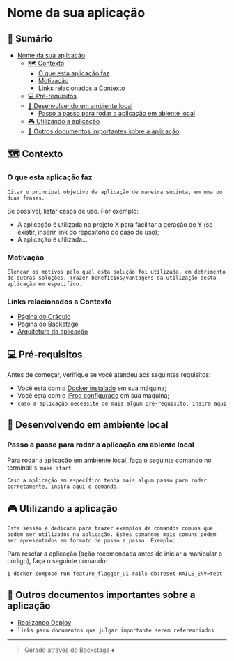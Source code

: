 # Nome da sua aplicação

## 📑 Sumário
- [Nome da sua aplicação](#nome-da-sua-aplica--o)
  * [🗺 Contexto](#---contexto)
    + [O que esta aplicação faz](#o-que-esta-aplica--o-faz)
    + [Motivação](#motiva--o)
    + [Links relacionados a Contexto](#links-relacionados-a-contexto)
  * [💻 Pré-requisitos](#---pr--requisitos)
  * [🚀 Desenvolvendo em ambiente local](#---desenvolvendo-em-ambiente-local)
    + [Passo a passo para rodar a aplicação em abiente local](#passo-a-passo-para-rodar-a-aplica--o-em-abiente-local)
  * [🎮 Utilizando a aplicação](#---utilizando-a-aplica--o)
  * [🧩 Outros documentos importantes sobre a aplicação](#---outros-documentos-importantes-sobre-a-aplica--o)

## 🗺 Contexto

### O que esta aplicação faz  
  
`Citar o principal objetivo da aplicação de maneira sucinta, em uma ou duas frases.`

Se possível, listar casos de uso. Por exemplo:
- A aplicação é utilizada no projeto X para facilitar a geração de Y (se existir, inserir link do repositório do caso de uso);
- A aplicação é utilizada...  

### Motivação  
  
`Elencar os motivos pelo qual esta solução foi utilizada, em detrimento de outras soluções. Trazer benefícios/vantagens da utilização desta aplicação em específico.`

### Links relacionados a Contexto
- [Página do Oráculo](https://oraculo.rdstation.com.br/)
- [Página do Backstage](https://backstage-staging.rdstation.com.br/catalog)
- [Arquitetura da aplicação](https://github.com/Vinicius-MManganotti/template-lean/blob/main/arquitetura.md) 

## 💻 Pré-requisitos

Antes de começar, verifique se você atendeu aos seguintes requisitos:

- Você está com o [Docker instalado](https://github.com/ResultadosDigitais/rd-product-team-wiki/wiki/Como-configurar-o-ambiente-de-desenvolvimento-utilizando-Docker) em sua máquina;
- Você está com o [jFrog configurado](https://github.com/ResultadosDigitais/rd-product-team-wiki/wiki/Configura%C3%A7%C3%A3o-do-registro-da-RD-para-consumir-artefatos-privados-no-jFrog-(NPM)) em sua máquina;
- `caso a aplicação necessite de mais algum pré-requisito, insira aqui`

## 🚀 Desenvolvendo em ambiente local

### Passo a passo para rodar a aplicação em abiente local

Para rodar a aplicação em ambiente local, faça o seguinte comando no terminal:  ```$ make start```  

`Caso a aplicação em específico tenha mais algum passo para rodar corretamente, insira aqui o comando.`

## 🎮 Utilizando a aplicação

`Esta sessão é dedicada para trazer exemplos de comandos comuns que podem ser utilizados na aplicação. Estes comandos mais comuns podem ser apresentados em formato de passo a passo. Exemplo:`

Para resetar a aplicação (ação recomendada antes de iniciar a manipular o código), faça o seguinte comando:

```$ docker-compose run feature_flagger_ui rails db:reset RAILS_ENV=development
$ docker-compose run feature_flagger_ui rails db:reset RAILS_ENV=test
```
## 🧩 Outros documentos importantes sobre a aplicação

- [Realizando Deploy](https://github.com/Vinicius-MManganotti/template-lean/blob/main/deploy.md)
- `links para documentos que julgar importante serem referenciados`

---
> Gerado através do Backstage ♦️
